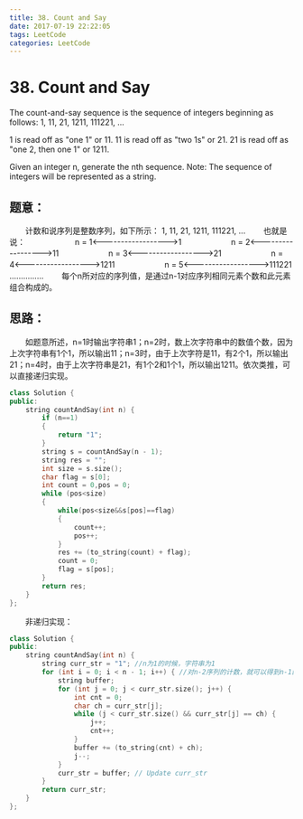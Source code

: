 ```yaml
---
title: 38. Count and Say
date: 2017-07-19 22:22:05
tags: LeetCode
categories: LeetCode
---
```


# 38. Count and Say

The count-and-say sequence is the sequence of integers beginning as follows:
1, 11, 21, 1211, 111221, ...

1 is read off as "one 1" or 11.
11 is read off as "two 1s" or 21.
21 is read off as "one 2, then one 1" or 1211.

Given an integer n, generate the nth sequence.
Note: The sequence of integers will be represented as a string. 

<!--more-->

## 题意：

　　计数和说序列是整数序列，如下所示： 1, 11, 21, 1211, 111221, ...
　　也就是说：
　　　　　　n = 1<------------------>1
　　　　　　n = 2<------------------>11
　　　　　　n = 3<------------------>21
　　　　　　n = 4<------------------>1211
　　　　　　n = 5<------------------>111221　　
　　　　　　            ...............
　　每个n所对应的序列值，是通过n-1对应序列相同元素个数和此元素组合构成的。

## 思路：

　　如题意所述，n=1时输出字符串1；n=2时，数上次字符串中的数值个数，因为上次字符串有1个1，所以输出11；n=3时，由于上次字符是11，有2个1，所以输出21；n=4时，由于上次字符串是21，有1个2和1个1，所以输出1211。依次类推，可以直接递归实现。

```c++
class Solution {
public:
	string countAndSay(int n) {
		if (n==1)
		{
			return "1";
		}
		string s = countAndSay(n - 1);
		string res = "";
		int size = s.size();
		char flag = s[0];
		int count = 0,pos = 0;
		while (pos<size)
		{
			while(pos<size&&s[pos]==flag)
			{
				count++;
				pos++;
			}
			res += (to_string(count) + flag);
			count = 0;
			flag = s[pos];
		}
		return res;
	}
};
```

　　非递归实现：

```c++
class Solution {
public:
	string countAndSay(int n) {
		string curr_str = "1"; //n为1的时候，字符串为1
		for (int i = 0; i < n - 1; i++) { //对n-2序列的计数，就可以得到n-1的序列值（从零开始，n-1序列即使n的序列值）
			string buffer; 
			for (int j = 0; j < curr_str.size(); j++) {
				int cnt = 0;
				char ch = curr_str[j];
				while (j < curr_str.size() && curr_str[j] == ch) {
					j++;
					cnt++;
				}
				buffer += (to_string(cnt) + ch);
				j--; 
			}
			curr_str = buffer; // Update curr_str
		}
		return curr_str;
	}
};
```


